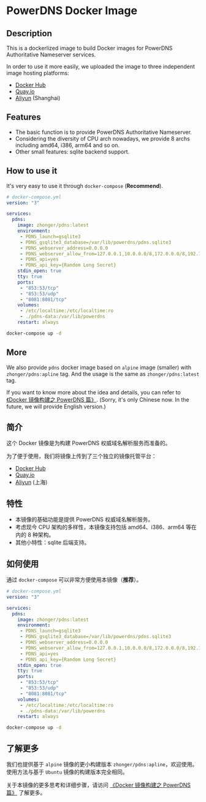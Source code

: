 # PowerDNS Docker Image

## Description

This is a dockerlized image to build Docker images for PowerDNS Authoritative Nameserver services.

In order to use it more easily, we uploaded the image to three independent image hosting platforms:

- [Docker Hub](https://hub.docker.com/r/zhonger/pdns)
- [Quay.io](https://quay.io/repository/zhonger/pdns)
- [Aliyun](https://registry.cn-shanghai.aliyuncs.com/zhonger/pdns) (Shanghai)

## Features

- The basic function is to provide PowerDNS Authoritative Nameserver.
- Considering the diversity of CPU arch nowadays, we provide 8 archs including amd64, i386, arm64 and so on.
- Other small features: sqlite backend support.

## How to use it

It's very easy to use it through `docker-compose` (**Recommend**).

```yaml
# docker-compose.yml
version: "3"

services:
  pdns:
    image: zhonger/pdns:latest
    environment:
     - PDNS_launch=gsqlite3
     - PDNS_gsqlite3_database=/var/lib/powerdns/pdns.sqlite3
     - PDNS_webserver_address=0.0.0.0
     - PDNS_webserver_allow_from=127.0.0.1,10.0.0.0/8,172.0.0.0/8,192.168.0.0/16
     - PDNS_api=yes
     - PDNS_api_key={Random Long Secret}
    stdin_open: true
    tty: true
    ports:
     - "853:53/tcp"
     - "853:53/udp"
     - "8081:8081/tcp"
    volumes:
     - /etc/localtime:/etc/localtime:ro
     - ./pdns-data:/var/lib/powerdns
    restart: always
```

```bash
docker-compose up -d
```

## More

We also provide `pdns` docker image based on `alpine` image (smaller) with `zhonger/pdns:apline` tag. And the usage is the same as `zhonger/pdns:latest` tag.

If you want to know more about the idea and details, you can refer to [《Docker 镜像构建之 PowerDNS 篇》](https://lisz.me/tech/docker/powerdns.html). (Sorry, it's only Chinese now. In the future, we will provide English version.)

## 简介

这个 Docker 镜像是为构建 PowerDNS 权威域名解析服务而准备的。

为了便于使用，我们将镜像上传到了三个独立的镜像托管平台：

- [Docker Hub](https://hub.docker.com/r/zhonger/pdns)
- [Quay.io](https://quay.io/repository/zhonger/pdns)
- [Aliyun](https://registry.cn-shanghai.aliyuncs.com/zhonger/pdns) (上海)

## 特性

- 本镜像的基础功能是提供 PowerDNS 权威域名解析服务。
- 考虑现今 CPU 架构的多样性，本镜像支持包括 amd64、i386、arm64 等在内的 8 种架构。
- 其他小特性：sqlite 后端支持。

## 如何使用

通过 `docker-compose` 可以非常方便使用本镜像（**推荐**）。

```yaml
# docker-compose.yml
version: "3"

services:
  pdns:
    image: zhonger/pdns:latest
    environment:
     - PDNS_launch=gsqlite3
     - PDNS_gsqlite3_database=/var/lib/powerdns/pdns.sqlite3
     - PDNS_webserver_address=0.0.0.0
     - PDNS_webserver_allow_from=127.0.0.1,10.0.0.0/8,172.0.0.0/8,192.168.0.0/16
     - PDNS_api=yes
     - PDNS_api_key={Random Long Secret}
    stdin_open: true
    tty: true
    ports:
     - "853:53/tcp"
     - "853:53/udp"
     - "8081:8081/tcp"
    volumes:
     - /etc/localtime:/etc/localtime:ro
     - ./pdns-data:/var/lib/powerdns
    restart: always
```

```bash
docker-compose up -d
```

## 了解更多

我们也提供基于 `alpine` 镜像的更小构建版本 `zhonger/pdns:apline`，欢迎使用。使用方法与基于 `Ubuntu` 镜像的构建版本完全相同。

关于本镜像的更多思考和详细步骤，请访问 [《Docker 镜像构建之 PowerDNS 篇》](https://lisz.me/tech/docker/powerdns.html) 了解更多。